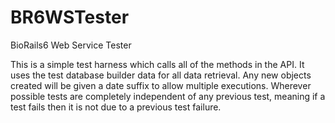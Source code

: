 # BR6WSTester
BioRails6 Web Service Tester

This is a simple test harness which calls all of the methods in the API. It uses the test database builder data for all data retrieval. 
Any new objects created will be given a date suffix to allow multiple executions. Wherever possible tests are completely independent of any previous test, 
meaning if a test fails then it is not due to a previous test failure.
